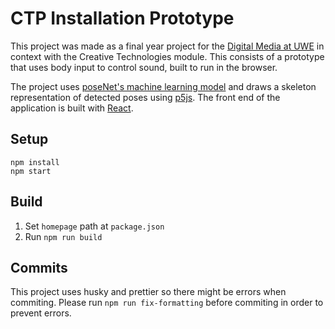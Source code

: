 # CTP Installation Prototype
This project was made as a final year project for the [Digital Media at UWE](https://my.uwe.ac.uk/) in context with the Creative Technologies module. This consists of a prototype that uses body input to control sound, built to run in the browser.

The project uses [poseNet's machine learning model](https://github.com/tensorflow/tfjs-models/tree/master/posenet) and draws a skeleton representation of detected poses using [p5js](https://p5js.org/). The front end of the application is built with [React](https://reactjs.org/).

## Setup
```
npm install
npm start
```

## Build
1. Set `homepage` path at `package.json`
2. Run `npm run build`

## Commits
This project uses husky and prettier so there might be errors when commiting.
Please run `npm run fix-formatting` before commiting in order to prevent errors.
